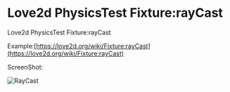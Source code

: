 Love2d PhysicsTest Fixture:rayCast
========================
Love2d PhysicsTest Fixture:rayCast

Example:[https://love2d.org/wiki/Fixture:rayCast](https://love2d.org/wiki/Fixture:rayCast)

ScreenShot:

![RayCast](https://dl.dropboxusercontent.com/u/76275795/BlogPictures/20140217/rayCat.png)